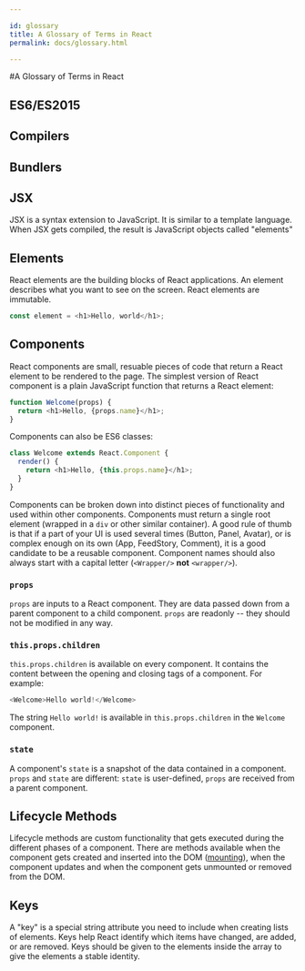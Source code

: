 ```yaml
---

id: glossary
title: A Glossary of Terms in React
permalink: docs/glossary.html

---
```


#A Glossary of Terms in React
## ES6/ES2015

## Compilers

## Bundlers


## JSX

JSX is a syntax extension to JavaScript. It is similar to a template language. When JSX gets compiled, the result is JavaScript objects called "elements"

## Elements
React elements are the building blocks of React applications. An element describes what you want to see on the screen. React elements are immutable.

```js
const element = <h1>Hello, world</h1>;
```

## Components
React components are small, resuable pieces of code that return a React element to be rendered to the page. The simplest version of React component is a plain JavaScript function that returns a React element:

```js
function Welcome(props) {
  return <h1>Hello, {props.name}</h1>;
}
```

Components can also be ES6 classes:

```js
class Welcome extends React.Component {
  render() {
    return <h1>Hello, {this.props.name}</h1>;
  }
}
```

Components can be broken down into distinct pieces of functionality and used within other components. Components must return a single root element (wrapped in a `div` or other similar container). A good rule of thumb is that if a part of your UI is used several times (Button, Panel, Avatar), or is complex enough on its own (App, FeedStory, Comment), it is a good candidate to be a reusable component. Component names should also always start with a capital letter (`<Wrapper/>` **not** `<wrapper/>`). 


### `props`
`props` are inputs to a React component. They are data passed down from a parent component to a child component. `props` are readonly -- they should not be modified in any way.

### `this.props.children`
`this.props.children` is available on every component. It contains the content between the opening and closing tags of a component. For example:

```js
<Welcome>Hello world!</Welcome>
```
The string `Hello world!` is available in `this.props.children` in the `Welcome` component.

### `state`
A component's `state` is a snapshot of the data contained in a component. `props` and `state` are different: `state` is user-defined, `props` are received from a parent component.

## Lifecycle Methods
Lifecycle methods are custom functionality that gets executed during the different phases of a component. There are methods available when the component gets created and inserted into the DOM ([mounting](https://facebook.github.io/react/docs/react-component.html#mounting)), when the component updates and when the component gets unmounted or removed from the DOM. 

## Keys 
 A "key" is a special string attribute you need to include when creating lists of elements. Keys help React identify which items have changed, are added, or are removed. Keys should be given to the elements inside the array to give the elements a stable identity.